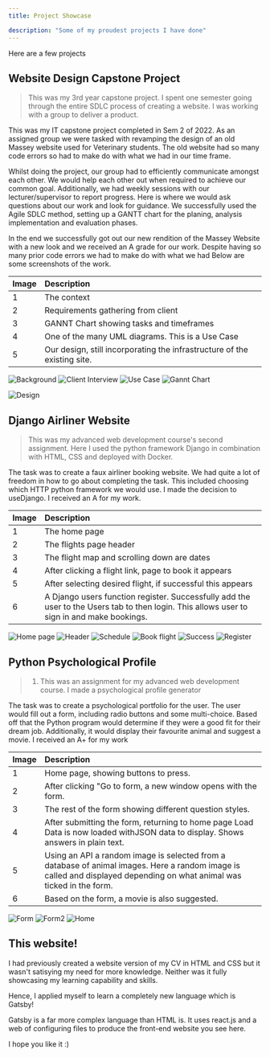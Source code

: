 ```yaml
---
title: Project Showcase

description: "Some of my proudest projects I have done"
---
```


Here are a few projects 

## Website Design Capstone Project

> This was my 3rd year capstone project. 
> I spent one semester going through the entire SDLC process of creating a website.
> I was working with a group to deliver a product.


This was my IT capstone project completed in Sem 2 of 2022.
As an assigned group we were tasked with revamping the design of an old Massey
website used for Veterinary students. The old website had so many code errors
so had to make do with what we had in our time frame.

  Whilst doing the project, our group had to efficiently communicate amongst each other.
We would help each other out when required to achieve our common goal.
Additionally, we had weekly sessions with our lecturer/supervisor to report progress.
Here is where we would ask questions about our work and look for guidance.
We successfully used the Agile SDLC method, setting up a GANTT chart for the planing, analysis
implementation and evaluation phases.

In the end we successfully got out our new rendition of the Massey Website with a new look and we received an A grade for our work.
Despite having so many prior code errors we had to make do with what we had
Below are some screenshots of the work. 



| Image | Description                                    
| :--------- | :--------------------------------------- | 
| 1      | The context |
| 2      | Requirements gathering from client |
| 3      | GANNT Chart showing tasks and timeframes |
| 4      | One of the many UML diagrams. This is a Use Case |
| 5      | Our design, still incorporating the infrastructure of the existing site. |


![Background](../../../src/images/calveback.png)
![Client Interview](../../../src/images/calveinterview.png)
![Use Case](../../../src/images/calvediagra.png)
![Gannt Chart](../../../src/images/calvegannt.png)

![Design](../../../src/images/calvedesign.png)

## Django Airliner Website
> This was my advanced web development course's second assignment. Here I used
> the python framework Django in combination with HTML, CSS and deployed with Docker.

The task was to create a faux airliner booking website.
We had quite a lot of freedom in how to go about completing the task.
This included choosing which HTTP python framework we would use. I made the decision to useDjango. I received an A for my work.

| Image | Description                                    
| :--------- | :--------------------------------------- | 
| 1      | The home page |
| 2      | The flights page header |
| 3      | The flight map and scrolling down are dates |
| 4      | After clicking a flight link, page to book it appears |
| 5      | After selecting desired flight, if successful this appears |
| 6      | A Django users function register. Successfully add the user to the Users tab to    then login. This allows user to sign in and make bookings. |

![Home page](../../../src/images/flyhome.png)
![Header](../../../src/images/fly2.png)
![Schedule](../../../src/images/fly3.png)
![Book flight](../../../src/images/fly5.png)
![Success](../../../src/images/fly6.png)
![Register](../../../src/images/flyreg.png)


## Python Psychological Profile

> 1. This was an assignment for my advanced web development course.
> I made a psychological profile generator

The task was to create a psychological portfolio for the user.
The user would fill out a form, including radio buttons and some multi-choice.
Based off that the Python program would determine if they were a good fit for
their dream job. Additionally, it would display their favourite animal and suggest a movie. I received an A+ for my work

| Image | Description                                    
| :--------- | :--------------------------------------------------------- | 
| 1      | Home page, showing buttons to press. |
| 2      | After clicking "Go to form, a new window opens with the form. |
| 3      | The rest of the form showing different question styles. |
| 4      | After submitting the form, returning to home page Load Data is now loaded withJSON data to display. Shows answers in plain text. |
| 5      | Using an API a random image is selected from a database of animal images. Here a random image is called and displayed depending on what animal was ticked in the form. |
| 6      | Based on the form, a movie is also suggested. |

![Form](../../../src/images/pyschoform1.png)
![Form2](../../../src/images/psychoform2.png)
![Home](../../../src/images/psychohome.png)

## This website!

I had previously created a website version of my CV in HTML and CSS but it wasn't satisying my need for more
knowledge. Neither was it fully showcasing my learning capability and skills.

Hence, I applied myself to learn a completely new language which is Gatsby!

Gatsby is a far more complex language than HTML is. It uses react.js and a web of configuring files to produce
the front-end website you see here. 

I hope you like it :)
